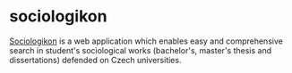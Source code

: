# sociologikon

[Sociologikon](https://buresj.github.io/sociologikon/) is a web application which enables easy and comprehensive search in student's sociological works (bachelor's, master's thesis and dissertations) defended on Czech universities.

